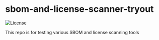 # sbom-and-license-scanner-tryout

[![License](https://img.shields.io/badge/license-Apache%20License%202.0-blue.svg)](https://github.com/rufer7/sbom-and-license-scanning-tryout/blob/main/LICENSE)

This repo is for testing various SBOM and license scanning tools
